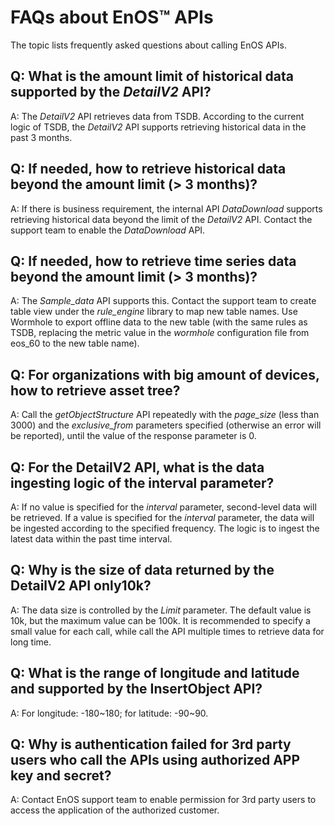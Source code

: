 # FAQs about EnOS™ APIs

The topic lists frequently asked questions about calling EnOS APIs.

## Q: What is the amount limit of historical data supported by the *DetailV2* API?

A: The *DetailV2* API retrieves data from TSDB. According to the current logic of TSDB, the *DetailV2* API supports retrieving historical data in the past 3 months.



## Q: If needed, how to retrieve historical data beyond the amount limit (> 3 months)?

A: If there is business requirement, the internal API *DataDownload* supports retrieving historical data beyond the limit of the *DetailV2* API. Contact the support team to enable the *DataDownload* API.



## Q: If needed, how to retrieve time series data beyond the amount limit (> 3 months)?

A: The *Sample_data* API supports this. Contact the support team to create table view under the *rule_engine* library to map new table names. Use Wormhole to export offline data to the new table (with the same rules as TSDB, replacing the metric value in the *wormhole* configuration file from eos_60 to the new table name).



## Q: For organizations with big amount of devices, how to retrieve asset tree?

A: Call the *getObjectStructure* API repeatedly with the *page_size* (less than 3000) and the *exclusive_from* parameters specified  (otherwise an error will be reported), until the value of the response parameter is 0.



## Q: For the DetailV2 API, what is the data ingesting logic of the interval parameter?

A: If no value is specified for the *interval* parameter, second-level data will be retrieved. If a value is specified for the *interval* parameter, the data will be ingested according to the specified frequency. The logic is to ingest the latest data within the past time interval. 



## Q: Why is the size of data returned by the DetailV2 API only10k?

A: The data size is controlled by the *Limit* parameter. The default value is 10k, but the maximum value can be 100k.  It is recommended to specify a small value for each call, while call the API multiple times to retrieve data for long time. 



## Q: What is the range of longitude and latitude and  supported by the InsertObject API?

A: For longitude: -180~180; for latitude: -90~90.



## Q: Why is authentication failed for 3rd party users who call the APIs using authorized APP key and secret?

A: Contact EnOS support team to enable permission for 3rd party users to access the application of the authorized customer.
